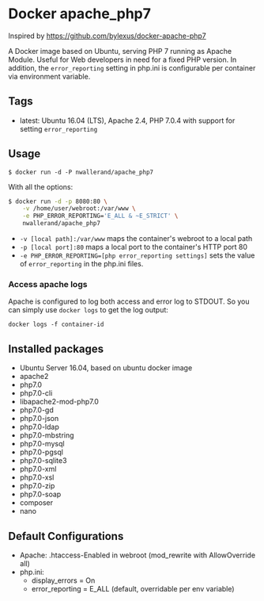 Docker apache_php7
====================================

Inspired by <https://github.com/bylexus/docker-apache-php7>

A Docker image based on Ubuntu, serving PHP 7 running as Apache Module. Useful for Web developers in need for a fixed PHP version. In addition, the `error_reporting` setting in php.ini is configurable per container via environment variable.

Tags
-----

* latest: Ubuntu 16.04 (LTS), Apache 2.4, PHP 7.0.4 with support for setting `error_reporting`

Usage
------

```
$ docker run -d -P nwallerand/apache_php7
```

With all the options:

```bash
$ docker run -d -p 8080:80 \
    -v /home/user/webroot:/var/www \
    -e PHP_ERROR_REPORTING='E_ALL & ~E_STRICT' \
    nwallerand/apache_php7
```

* `-v [local path]:/var/www` maps the container's webroot to a local path
* `-p [local port]:80` maps a local port to the container's HTTP port 80
* `-e PHP_ERROR_REPORTING=[php error_reporting settings]` sets the value of `error_reporting` in the php.ini files.

### Access apache logs

Apache is configured to log both access and error log to STDOUT. So you can simply use `docker logs` to get the log output:

`docker logs -f container-id`


Installed packages
-------------------
* Ubuntu Server 16.04, based on ubuntu docker image
* apache2
* php7.0
* php7.0-cli
* libapache2-mod-php7.0
* php7.0-gd
* php7.0-json
* php7.0-ldap
* php7.0-mbstring
* php7.0-mysql
* php7.0-pgsql
* php7.0-sqlite3
* php7.0-xml
* php7.0-xsl
* php7.0-zip
* php7.0-soap
* composer
* nano

Default Configurations
----------------------

* Apache: .htaccess-Enabled in webroot (mod_rewrite with AllowOverride all)
* php.ini:
  * display_errors = On
  * error_reporting = E_ALL (default, overridable per env variable)
